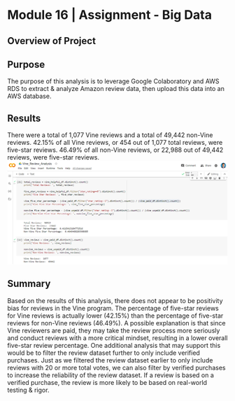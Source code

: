 # Module 16 | Assignment - Big Data
## Overview of Project

## Purpose
The purpose of this analysis is to leverage Google Colaboratory and AWS RDS to extract & analyze Amazon review data, then upload this data into an AWS database.

## Results
There were a total of 1,077 Vine reviews and a total of 49,442 non-Vine reviews.
42.15% of all Vine reviews, or 454 out of 1,077 total reviews, were five-star reviews.
46.49% of all non-Vine reviews, or 22,988 out of 49,442 reviews, were five-star reviews.
![Vine Review Summary](/vine_review_summary.png)

## Summary
Based on the results of this analysis, there does not appear to be positivity bias for reviews in the Vine program. The percentage of five-star reviews for Vine reviews is actually lower (42.15%) than the percentage of five-star reviews for non-Vine reviews (46.49%). A possible explanation is that since Vine reviewers are paid, they may take the review process more seriously and conduct reviews with a more critical mindset, resulting in a lower overall five-star review percentage. One additional analysis that may support this would be to filter the review dataset further to only include verified purchases. Just as we filtered the review dataset earlier to only include reviews with 20 or more total votes, we can also filter by verified purchases to increase the reliability of the review dataset. If a review is based on a verified purchase, the review is more likely to be based on real-world testing & rigor.